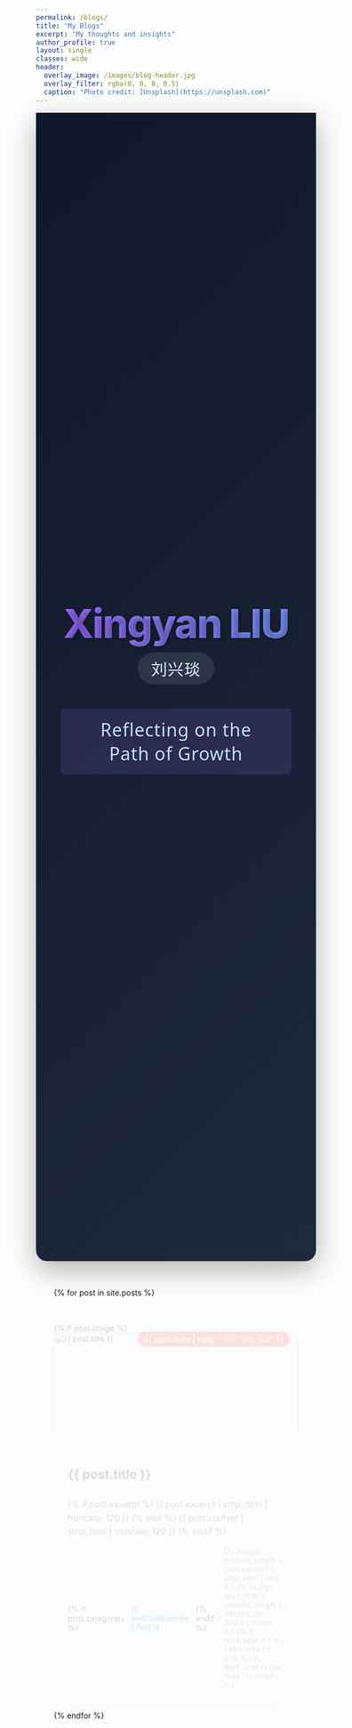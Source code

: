 ```yaml
---
permalink: /blogs/
title: "My Blogs"
excerpt: "My thoughts and insights"
author_profile: true
layout: single
classes: wide
header:
  overlay_image: /images/blog-header.jpg
  overlay_filter: rgba(0, 0, 0, 0.5)
  caption: "Photo credit: [Unsplash](https://unsplash.com)"
---
```


<div class="name-header">
  <!-- 添加粒子效果容器 -->
  <canvas id="particles-canvas" class="particles-canvas"></canvas>
  
  <div class="name-container">
    <span class="name-first">Xingyan LIU</span>
    <span class="name-alias">刘兴琰</span>
  </div>
  <div class="subtitle">Reflecting on the Path of Growth</div>
</div>

<div class="blog-grid">
  {% for post in site.posts %}
    <article class="blog-card">
      <div class="blog-media">
        {% if post.image %}
          <img src="{{ post.image }}" alt="{{ post.title }}" class="blog-thumbnail">
        {% else %}
          <div class="default-thumbnail">
            <svg xmlns="http://www.w3.org/2000/svg" viewBox="0 0 24 24" fill="currentColor">
              <path d="M19.5 21a3 3 0 003-3V9a3 3 0 00-3-3h-5.379a.75.75 0 01-.53-.22L11.47 3.66A2.25 2.25 0 009.879 3H4.5a3 3 0 00-3 3v12a3 3 0 003 3h15z"/>
            </svg>
          </div>
        {% endif %}
        <div class="blog-date">
          {{ post.date | date: "%Y.%m.%d" }}
        </div>
        <div class="blog-overlay">
          <a href="{{ post.url }}" class="blog-link">Read</a>
        </div>
      </div>
      <div class="blog-content">
        <h2 class="blog-title">
          <a href="{{ post.url }}">{{ post.title }}</a>
        </h2>
        <p class="blog-excerpt">
          {% if post.excerpt %}
            {{ post.excerpt | strip_html | truncate: 120 }}
          {% else %}
            {{ post.content | strip_html | truncate: 120 }}
          {% endif %}
        </p>
        <div class="blog-meta">
          {% if post.categories %}
            <span class="blog-category">
              {{ post.categories | first }}
            </span>
          {% endif %}
          <span class="blog-readtime">
            {% assign content_length = post.content | strip_html | size %}
            {% assign read_time = content_length | divided_by: 300.0 | round %}
            {% if read_time < 1 %}
              1 min read
            {% else %}
              {{ read_time }} min read
            {% endif %}
          </span>
        </div>
      </div>
    </article>
  {% endfor %}
</div>

<style>
  /* Enhanced Header Styles */
  .name-header {
    display: flex;
    flex-direction: column;
    align-items: center;
    justify-content: center;
    min-height: 50vh;
    padding: 2rem;
    position: relative;
    z-index: 1;
    background: linear-gradient(135deg, #0f172a, #1e293b);
    margin-bottom: 3rem;
    border-radius: 0 0 20px 20px;
    box-shadow: 0 15px 50px rgba(0, 0, 0, 0.3);
    overflow: hidden; /* 确保粒子不会溢出头部区域 */
  }
  
  /* 粒子效果画布样式 */
  .particles-canvas {
    position: absolute;
    top: 0;
    left: 0;
    width: 100%;
    height: 100%;
    z-index: 0;
    pointer-events: none;
  }
  
  .name-container {
    display: flex;
    flex-direction: column;
    align-items: center;
    margin-bottom: 1.25rem;
    z-index: 2;
    position: relative;
  }
  
  .name-first {
    font-size: 4.5rem;
    font-weight: 800;
    letter-spacing: -2px;
    text-shadow: 3px 3px 8px rgba(0, 0, 0, 0.3);
    margin-bottom: -0.2em;
    background: linear-gradient(90deg, #9d6cff, #6aafff, #9d6cff);
    background-size: 300% 100%;
    -webkit-background-clip: text;
    background-clip: text;
    color: transparent;
    animation: gradient-flow 5s ease infinite;
  }
  
  @keyframes gradient-flow {
    0% {
      background-position: 0% 50%;
    }
    50% {
      background-position: 100% 50%;
    }
    100% {
      background-position: 0% 50%;
    }
  }
  
  .name-alias {
    color: #e0f7ff;
    font-size: 1.8rem;
    font-weight: 500;
    letter-spacing: 1px;
    margin-top: 1.5rem;
    margin-bottom: 1.5rem;
    text-shadow: 1px 1px 3px rgba(0, 0, 0, 0.2);
    background: rgba(255, 255, 255, 0.1);
    padding: 0.5rem 1.5rem;
    border-radius: 30px;
    backdrop-filter: blur(10px);
    transition: all 0.3s ease;
    z-index: 2;
    position: relative;
  }
  
  .name-alias:hover {
    transform: translateY(-3px);
    box-shadow: 0 5px 15px rgba(0, 0, 0, 0.2);
  }
  
  .subtitle {
    font-size: 2rem;
    font-weight: 400;
    letter-spacing: 1px;
    font-family: 'Segoe UI', 'Helvetica Neue', sans-serif;
    color: #c7e3ff;
    position: relative;
    padding: 1rem 2rem;
    border-radius: 8px;
    margin-top: 0;
    transition: all 0.5s cubic-bezier(0.175, 0.885, 0.32, 1.275);
    z-index: 3;
    text-align: center;
    background: rgba(157, 108, 255, 0.15);
    overflow: hidden;
    cursor: default;
    max-width: 80%;
    text-shadow: 1px 1px 2px rgba(0, 0, 0, 0.3);
  }
  
  .subtitle::before {
    content: '';
    position: absolute;
    top: 0;
    left: 0;
    width: 100%;
    height: 100%;
    background: linear-gradient(45deg, rgba(157, 108, 255, 0.15), rgba(106, 175, 255, 0.15));
    z-index: -1;
    opacity: 0;
    transition: opacity 0.3s ease;
  }
  
  .subtitle:hover {
    color: #ffffff;
    transform: translateY(-5px);
    box-shadow: 0 10px 30px rgba(0, 0, 0, 0.2);
    background: rgba(157, 108, 255, 0.25);
  }
  
  .subtitle:hover::before {
    background: linear-gradient(135deg, #9d6cff, #6aafff);
    animation: gradient-pulse 2s ease infinite;
    opacity: 1;
  }
  
  @keyframes gradient-pulse {
    0% {
      background-position: 0% 50%;
    }
    50% {
      background-position: 100% 50%;
    }
    100% {
      background-position: 0% 50%;
    }
  }

  /* Blog Grid Layout */
  .blog-grid {
    display: grid;
    grid-template-columns: repeat(auto-fit, minmax(350px, 1fr));
    gap: 30px;
    margin-top: 40px;
    padding: 0 2rem;
  }
  
  .blog-card {
    background: white;
    border-radius: 12px;
    overflow: hidden;
    box-shadow: 0 10px 30px rgba(0, 0, 0, 0.08);
    transition: all 0.4s cubic-bezier(0.175, 0.885, 0.32, 1.275);
    height: 100%;
    display: flex;
    flex-direction: column;
    position: relative;
  }
  
  .blog-card:hover {
    transform: translateY(-8px);
    box-shadow: 0 15px 40px rgba(0, 0, 0, 0.15);
  }
  
  .blog-media {
    position: relative;
    height: 200px;
    overflow: hidden;
    background-color: #f8f9fa;
  }
  
  .blog-thumbnail {
    width: 100%;
    height: 100%;
    object-fit: cover;
    transition: transform 0.5s ease;
  }
  
  .default-thumbnail {
    width: 100%;
    height: 100%;
    display: flex;
    align-items: center;
    justify-content: center;
    color: #3498db;
  }
  
  .default-thumbnail svg {
    width: 60px;
    height: 60px;
    opacity: 0.2;
  }
  
  .blog-card:hover .blog-thumbnail {
    transform: scale(1.05);
  }
  
  .blog-date {
    position: absolute;
    top: 15px;
    right: 15px;
    background: rgba(231, 76, 60, 0.85);
    color: white;
    padding: 5px 12px;
    border-radius: 20px;
    font-size: 0.9rem;
    font-weight: 600;
    z-index: 2;
  }
  
  .blog-overlay {
    position: absolute;
    top: 0;
    left: 0;
    right: 0;
    bottom: 0;
    background: rgba(37, 99, 235, 0.85);
    display: flex;
    align-items: center;
    justify-content: center;
    opacity: 0;
    transition: opacity 0.3s ease;
    z-index: 1;
  }
  
  .blog-card:hover .blog-overlay {
    opacity: 1;
  }
  
  .blog-link {
    color: white;
    font-weight: 600;
    text-decoration: none;
    padding: 8px 16px;
    border: 2px solid white;
    border-radius: 50px;
    transition: all 0.3s ease;
  }
  
  .blog-link:hover {
    background: white;
    color: #2563eb;
  }
  
  .blog-content {
    padding: 25px;
    flex-grow: 1;
    display: flex;
    flex-direction: column;
  }
  
  .blog-title {
    font-size: 1.4rem;
    margin-bottom: 12px;
    line-height: 1.4;
    transition: color 0.3s ease;
  }
  
  .blog-title a {
    color: #2c3e50;
    text-decoration: none;
    transition: color 0.3s;
  }
  
  .blog-title a:hover {
    color: #e74c3c;
    text-decoration: underline;
  }
  
  .blog-excerpt {
    color: #555;
    line-height: 1.6;
    flex-grow: 1;
    margin-bottom: 15px;
    font-size: 0.95rem;
  }
  
  .blog-meta {
    display: flex;
    justify-content: space-between;
    align-items: center;
    margin-top: auto;
  }
  
  .blog-category {
    background: rgba(52, 152, 219, 0.1);
    color: #3498db;
    padding: 4px 12px;
    border-radius: 20px;
    font-size: 0.85rem;
    font-weight: 600;
    transition: all 0.3s ease;
  }
  
  .blog-category:hover {
    background: rgba(52, 152, 219, 0.2);
    transform: translateY(-2px);
  }
  
  .blog-readtime {
    color: #7f8c8d;
    font-size: 0.85rem;
    display: flex;
    align-items: center;
    gap: 4px;
  }
  
  .blog-readtime::before {
    content: '⏱️';
    font-size: 0.8rem;
  }
  
  /* Animation for cards */
  @keyframes fadeInUp {
    from {
      opacity: 0;
      transform: translateY(20px);
    }
    to {
      opacity: 1;
      transform: translateY(0);
    }
  }
  
  .blog-card {
    animation: fadeInUp 0.6s ease-out forwards;
    opacity: 0;
  }
  
  /* Responsive adjustments */
  @media (max-width: 900px) {
    .name-first {
      font-size: 3.5rem;
    }
    
    .name-alias {
      font-size: 1.5rem;
    }
    
    .subtitle {
      font-size: 1.6rem;
    }
    
    .blog-grid {
      grid-template-columns: repeat(auto-fit, minmax(300px, 1fr));
    }
  }
  
  @media (max-width: 768px) {
    .name-first {
      font-size: 2.8rem;
    }
    
    .name-alias {
      font-size: 1.3rem;
    }
    
    .subtitle {
      font-size: 1.3rem;
      padding: 0.8rem 1.6rem;
    }
    
    .blog-grid {
      grid-template-columns: 1fr;
    }
    
    .blog-media {
      height: 180px;
    }
    
    .blog-title {
      font-size: 1.3rem;
    }
  }
  
  @media (max-width: 480px) {
    .name-header {
      padding: 1rem;
      min-height: 40vh;
    }
    
    .name-first {
      font-size: 2.3rem;
    }
    
    .name-alias {
      font-size: 1.2rem;
      padding: 0.4rem 1.2rem;
      margin-top: 1rem;
      margin-bottom: 1rem;
    }
    
    .subtitle {
      font-size: 1.1rem;
      padding: 0.6rem 1.2rem;
    }
    
    .blog-content {
      padding: 20px;
    }
    
    .blog-excerpt {
      font-size: 0.9rem;
    }
  }
</style>

<script>
// 在页面加载完成后初始化粒子效果
document.addEventListener('DOMContentLoaded', function() {
  const canvas = document.getElementById('particles-canvas');
  const ctx = canvas.getContext('2d');
  canvas.width = canvas.offsetWidth;
  canvas.height = canvas.offsetHeight;
  
  // 科研风格的色彩方案
  const colorPalette = ['#9d6cff', '#6aafff', '#7b68ee', '#9370db', '#4169e1'];
  
  // 粒子数组
  const particles = [];
  const particleCount = 60; // 粒子数量
  const connectionDistance = 120; // 增加连接线距离阈值
  
  // 调整粒子密度以匹配屏幕尺寸
  const calculateDensity = () => {
    const area = canvas.width * canvas.height;
    return Math.min(Math.max(Math.floor(area / 8000), 30), 80);
  };
  
  // 创建粒子
  const createParticles = () => {
    const density = calculateDensity();
    
    for (let i = 0; i < density; i++) {
      particles.push({
        x: Math.random() * canvas.width,
        y: Math.random() * canvas.height,
        size: Math.random() * 3 + 1, // 粒子大小
        speed: Math.random() * 1.2 + 0.5, // 运动速度
        direction: Math.random() * Math.PI * 2,
        color: colorPalette[Math.floor(Math.random() * colorPalette.length)],
        opacity: Math.random() * 0.3 + 0.4, // 提高透明度
      });
    }
  };
  
  // 粒子移动逻辑
  const moveParticles = () => {
    particles.forEach(particle => {
      // 轻微改变方向（科研的不确定感）
      particle.direction += (Math.random() - 0.5) * 0.2;
      
      // 移动粒子
      particle.x += Math.cos(particle.direction) * particle.speed;
      particle.y += Math.sin(particle.direction) * particle.speed;
      
      // 边界处理 - 在边界处重置
      if (particle.x < 0 || particle.x > canvas.width ||
          particle.y < 0 || particle.y > canvas.height) {
        particle.x = Math.random() * canvas.width;
        particle.y = Math.random() * canvas.height;
      }
    });
  };
  
  // 创建连接线（体现科研协作）
  const drawConnections = () => {
    ctx.lineCap = 'round'; // 使连接线更平滑
    
    for (let i = 0; i < particles.length; i++) {
      for (let j = i + 1; j < particles.length; j++) {
        const p1 = particles[i];
        const p2 = particles[j];
        
        const dx = p1.x - p2.x;
        const dy = p1.y - p2.y;
        const distance = Math.sqrt(dx * dx + dy * dy);
        
        if (distance < connectionDistance) {
          // 距离越近，连线越明显
          const opacity = Math.min(1, 1.2 - distance / connectionDistance);
          ctx.beginPath();
          ctx.strokeStyle = `rgba(157, 108, 255, ${opacity * 0.3})`; // 增加可见性
          ctx.lineWidth = opacity * 1.2; // 增加线宽
          ctx.moveTo(p1.x, p1.y);
          ctx.lineTo(p2.x, p2.y);
          ctx.stroke();
          
          // 添加额外的发光效果
          if (distance < connectionDistance/2) {
            ctx.beginPath();
            ctx.strokeStyle = `rgba(200, 180, 255, ${opacity * 0.15})`;
            ctx.lineWidth = opacity * 3;
            ctx.moveTo(p1.x, p1.y);
            ctx.lineTo(p2.x, p2.y);
            ctx.stroke();
          }
        }
      }
    }
  };
  
  // 绘制粒子
  const drawParticles = () => {
    ctx.clearRect(0, 0, canvas.width, canvas.height);
    
    // 绘制连接线
    drawConnections();
    
    // 绘制粒子
    particles.forEach(particle => {
      ctx.beginPath();
      ctx.arc(particle.x, particle.y, particle.size, 0, Math.PI * 2);
      ctx.fillStyle = particle.color;
      ctx.globalAlpha = particle.opacity;
      ctx.fill();
      
      // 添加粒子发光效果
      ctx.beginPath();
      ctx.arc(particle.x, particle.y, particle.size * 2.5, 0, Math.PI * 2);
      ctx.fillStyle = particle.color;
      ctx.globalAlpha = particle.opacity * 0.2;
      ctx.fill();
      
      ctx.globalAlpha = 1;
    });
  };
  
  // 动画循环
  const animate = () => {
    moveParticles();
    drawParticles();
    requestAnimationFrame(animate);
  };
  
  // 响应式处理
  const resizeHandler = () => {
    canvas.width = canvas.offsetWidth;
    canvas.height = canvas.offsetHeight;
    particles.length = 0;
    createParticles();
  };
  
  // 初始化
  const init = () => {
    canvas.width = canvas.offsetWidth;
    canvas.height = canvas.offsetHeight;
    
    // 创建初始粒子
    createParticles();
    
    // 启动动画
    animate();
    
    // 窗口大小变化时重新初始化
    window.addEventListener('resize', resizeHandler);
  };
  
  // 启动粒子系统
  init();
});
</script>
